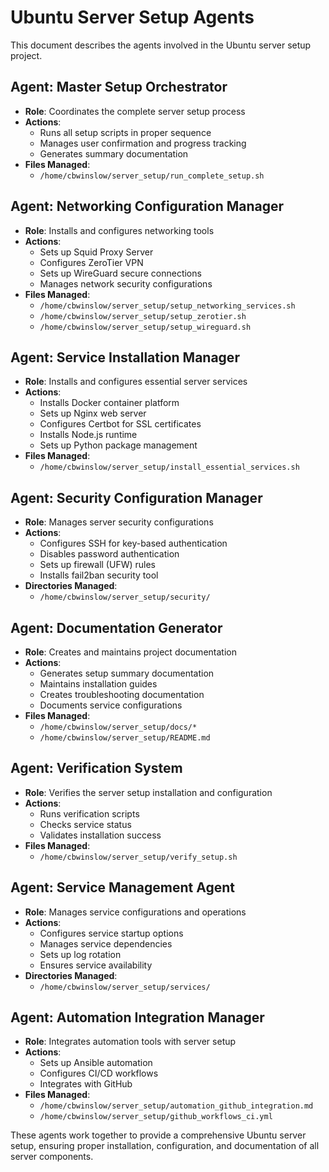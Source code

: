 # Ubuntu Server Setup Agents

This document describes the agents involved in the Ubuntu server setup project.

## Agent: Master Setup Orchestrator
- **Role**: Coordinates the complete server setup process
- **Actions**:
  - Runs all setup scripts in proper sequence
  - Manages user confirmation and progress tracking
  - Generates summary documentation
- **Files Managed**:
  - `/home/cbwinslow/server_setup/run_complete_setup.sh`

## Agent: Networking Configuration Manager
- **Role**: Installs and configures networking tools
- **Actions**:
  - Sets up Squid Proxy Server
  - Configures ZeroTier VPN
  - Sets up WireGuard secure connections
  - Manages network security configurations
- **Files Managed**:
  - `/home/cbwinslow/server_setup/setup_networking_services.sh`
  - `/home/cbwinslow/server_setup/setup_zerotier.sh`
  - `/home/cbwinslow/server_setup/setup_wireguard.sh`

## Agent: Service Installation Manager
- **Role**: Installs and configures essential server services
- **Actions**:
  - Installs Docker container platform
  - Sets up Nginx web server
  - Configures Certbot for SSL certificates
  - Installs Node.js runtime
  - Sets up Python package management
- **Files Managed**:
  - `/home/cbwinslow/server_setup/install_essential_services.sh`

## Agent: Security Configuration Manager
- **Role**: Manages server security configurations
- **Actions**:
  - Configures SSH for key-based authentication
  - Disables password authentication
  - Sets up firewall (UFW) rules
  - Installs fail2ban security tool
- **Directories Managed**:
  - `/home/cbwinslow/server_setup/security/`

## Agent: Documentation Generator
- **Role**: Creates and maintains project documentation
- **Actions**:
  - Generates setup summary documentation
  - Maintains installation guides
  - Creates troubleshooting documentation
  - Documents service configurations
- **Files Managed**:
  - `/home/cbwinslow/server_setup/docs/*`
  - `/home/cbwinslow/server_setup/README.md`

## Agent: Verification System
- **Role**: Verifies the server setup installation and configuration
- **Actions**:
  - Runs verification scripts
  - Checks service status
  - Validates installation success
- **Files Managed**:
  - `/home/cbwinslow/server_setup/verify_setup.sh`

## Agent: Service Management Agent
- **Role**: Manages service configurations and operations
- **Actions**:
  - Configures service startup options
  - Manages service dependencies
  - Sets up log rotation
  - Ensures service availability
- **Directories Managed**:
  - `/home/cbwinslow/server_setup/services/`

## Agent: Automation Integration Manager
- **Role**: Integrates automation tools with server setup
- **Actions**:
  - Sets up Ansible automation
  - Configures CI/CD workflows
  - Integrates with GitHub
- **Files Managed**:
  - `/home/cbwinslow/server_setup/automation_github_integration.md`
  - `/home/cbwinslow/server_setup/github_workflows_ci.yml`

These agents work together to provide a comprehensive Ubuntu server setup, ensuring proper installation, configuration, and documentation of all server components.